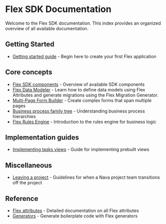 # Flex SDK Documentation

Welcome to the Flex SDK documentation. This index provides an organized overview of all available documentation.

## Getting Started

- [Getting started guide](./getting-started.md) - Begin here to create your first Flex application

## Core concepts

- [Flex SDK components](./flex-sdk-components.md) - Overview of available SDK components
- [Flex Data Modeler](./flex-data-modeler.md) - Learn how to define data models using Flex Attributes and generate migrations using the Flex Migration Generator.
- [Multi-Page Form Builder](./multi-page-form-builder.md) - Create complex forms that span multiple pages
- [Business process family tree](./business-process-family-tree.md) - Understanding business process hierarchies
- [Flex Rules Engine](./flex-rules-engine.md) - Introduction to the rules engine for business logic

## Implementation guides

- [Implementing tasks views](./implementing-tasks-views.md) - Guide for implementing prebuilt views

## Miscellaneous

- [Leaving a project](./leaving-a-project.md) - Guidelines for when a Nava project team transitions off the project

## Reference

- [Flex attributes](./flex-attributes.md) - Detailed documentation on all Flex attributes
- [Generators](./generators.md) - Generate boilerplate code with Flex generators
